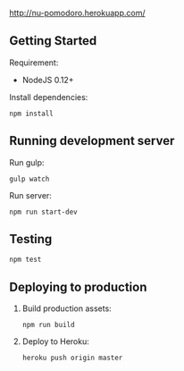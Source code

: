 http://nu-pomodoro.herokuapp.com/

## Getting Started

Requirement:

- NodeJS 0.12+


Install dependencies:

```
npm install
```

## Running development server

Run gulp:

```
gulp watch
```

Run server:

```
npm run start-dev
```

## Testing

```
npm test
```


## Deploying to production

1. Build production assets:

    ```
    npm run build
    ```

2. Deploy to Heroku:

    ```
    heroku push origin master
    ```

